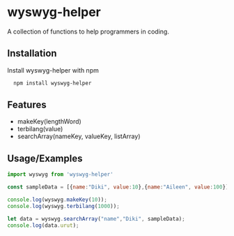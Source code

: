 
# wyswyg-helper

A collection of functions to help programmers in coding.

## Installation 

Install wyswyg-helper with npm

```bash 
  npm install wyswyg-helper
```
    
## Features

- makeKey(lengthWord)
- terbilang(value)
- searchArray(nameKey, valueKey, listArray)

  
## Usage/Examples

```javascript
import wyswyg from 'wyswyg-helper'

const sampleData = [{name:"Diki", value:10},{name:"Aileen", value:100}]

console.log(wyswyg.makeKey(10));
console.log(wyswyg.terbilang(1000));

let data = wyswyg.searchArray("name","Diki", sampleData);
console.log(data.urut);


```

  